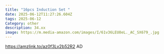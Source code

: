 ```yaml
---
title: "16pcs Induction Set "
date: 2025-06-12T11:27:26.604Z
tags: 2025-06-12
Category: other
description: 34.xx
image: https://m.media-amazon.com/images/I/61v36LEU8eL._AC_SX679_.jpg
---
```

https://amzlink.to/az0f3Lv2b52R2   AD